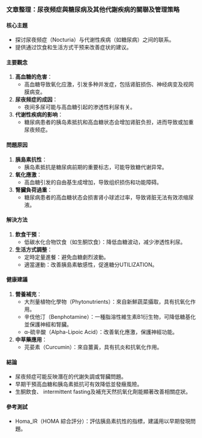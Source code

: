 ### 文章整理：尿夜频症與糖尿病及其他代謝疾病的關聯及管理策略

#### 核心主題
- 探讨尿夜频症（Nocturia）与代谢性疾病（如糖尿病）之间的联系。
- 提供通过饮食和生活方式干预来改善症状的建议。

#### 主要觀念
1. **高血糖的危害**：
   - 高血糖导致氧化应激，引发多种并发症，包括肾脏损伤、神经病变及视网膜病变。
2. **尿夜频症的成因**：
   - 夜间多尿可能与高血糖引起的渗透性利尿有关。
3. **代谢性疾病的影响**：
   - 糖尿病患者的胰岛素抵抗和高血糖状态会增加肾脏负担，进而导致或加重尿夜频症。

#### 問題原因
1. **胰島素抗性**：
   - 胰岛素抵抗是糖尿病前期的重要标志，可能导致糖代谢异常。
2. **氧化應激**：
   - 高血糖引发的自由基生成增加，导致组织损伤和功能障碍。
3. **腎臟負荷過重**：
   - 糖尿病患者的高血糖状态会损害肾小球滤过率，导致肾脏无法有效浓缩尿液。

#### 解決方法
1. **飲食干預**：
   - 低碳水化合物饮食（如生酮饮食）：降低血糖波动，减少渗透性利尿。
2. **生活方式調整**：
   - 定時定量進餐：避免血糖劇烈波動。
   - 適當運動：改善胰島素敏感性，促進糖分UTILIZATION。

#### 健康建議
1. **營養補充**：
   - 大剂量植物化學物（Phytonutrients）：來自新鮮蔬菜攝取，具有抗氧化作用。
   - 辛伐他汀（Benphotamine）：一種脂溶性維生素B1衍生物，可降低糖基化並保護神經和腎臟。
   - α-硫辛酸（Alpha-Lipoic Acid）：改善氧化應激，保護神經功能。
2. **中草藥應用**：
   - 芫荽素（Curcumin）：來自薑黃，具有抗炎和抗氧化作用。

#### 結論
- 尿夜频症可能反映潛在的代謝失調或腎臟問題。
- 早期干預高血糖和胰岛素抵抗可有效降低並發癥風險。
- 生酮飲食、 intermittent fasting及補充天然抗氧化劑能顯著改善相關症狀。

#### 參考測試
- Homa_IR（HOMA 綜合評分）：評估胰島素抗性的指標，建議用以早期發現問題。
